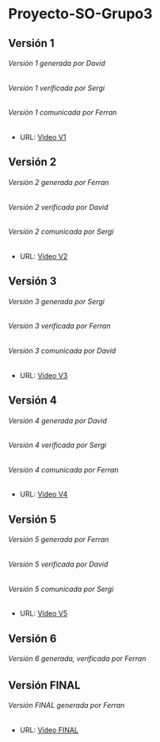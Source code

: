 # Proyecto-SO-Grupo3

## Versión 1

###### Versión 1 generada por David
###### Versión 1 verificada por Sergi
###### Versión 1 comunicada por Ferran 
- URL: [Vídeo V1](https://www.youtube.com/watch?v=ZR2qrZJVmGo&t=175s "Video V1")

## Versión 2

###### Versión 2 generada por Ferran
###### Versión 2 verificada por David
###### Versión 2 comunicada por Sergi
- URL: [Vídeo V2](https://www.youtube.com/watch?v=aYSv9-FWPQY "Video V2")

## Versión 3

###### Versión 3 generada por Sergi
###### Versión 3 verificada por Ferran
###### Versión 3 comunicada por David
- URL: [Vídeo V3](https://www.youtube.com/watch?v=bGYGeIkSLyc "Video V3")

## Versión 4

###### Versión 4 generada por David
###### Versión 4 verificada por Sergi
###### Versión 4 comunicada por Ferran

- URL: [Vídeo V4](https://www.youtube.com/watch?v=Qg6tFdF30D4 "Video V4")

## Versión 5

###### Versión 5 generada por Ferran
###### Versión 5 verificada por David
###### Versión 5 comunicada por Sergi

- URL: [Vídeo V5](https://www.youtube.com/watch?v=9FlWWQuG90Q "Video V5")

## Versión 6

###### Versión 6 generada, verificada por Ferran

## Versión FINAL

###### Versión FINAL generada por Ferran

- URL: [Vídeo FINAL](https://youtu.be/paElmf2cq4Q "Video FINAL")


